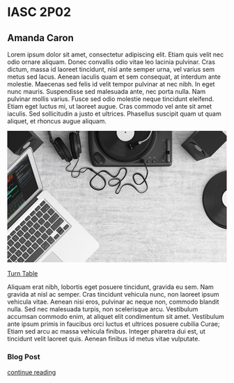 # IASC 2P02 

## Amanda Caron

Lorem ipsum dolor sit amet, consectetur adipiscing elit. Etiam quis velit nec odio ornare aliquam. Donec convallis odio vitae leo lacinia pulvinar. Cras dictum, massa id laoreet tincidunt, nisl ante semper urna, vel varius sem metus sed lacus. Aenean iaculis quam et sem consequat, at interdum ante molestie. Maecenas sed felis id velit tempor pulvinar at nec nibh. In eget nunc mauris. Suspendisse sed malesuada ante, nec porta nulla. Nam pulvinar mollis varius. Fusce sed odio molestie neque tincidunt eleifend. Etiam eget luctus mi, ut laoreet augue. Cras commodo vel ante sit amet iaculis. Sed sollicitudin a justo et ultrices. Phasellus suscipit quam ut quam aliquet, et rhoncus augue aliquam.



![](images/tech.jpg)

[Turn Table](http://www.urbanoutfitters.com/ca/en/catalog/category.jsp?id=A_MUSIC_TURNTABLE#/)

Aliquam erat nibh, lobortis eget posuere tincidunt, gravida eu sem. Nam gravida at nisl ac semper. Cras tincidunt vehicula nunc, non laoreet ipsum vehicula vitae. Aenean nisi eros, pulvinar ac neque non, commodo blandit nulla. Sed nec malesuada turpis, non scelerisque arcu. Vestibulum accumsan commodo enim, at aliquet elit condimentum sit amet. Vestibulum ante ipsum primis in faucibus orci luctus et ultrices posuere cubilia Curae; Etiam sed arcu ac massa vehicula finibus. Integer pharetra dui est, ut tincidunt velit laoreet quis. Aenean finibus id metus vitae vulputate.


### Blog Post

[continue reading](blog.md)
